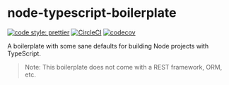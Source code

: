 # node-typescript-boilerplate

[![code style: prettier](https://img.shields.io/badge/code_style-prettier-ff69b4.svg?style=flat-square)](https://github.com/prettier/prettier)
[![CircleCI](https://circleci.com/gh/mattpjohnson/node-typescript-boilerplate.svg?style=svg)](https://circleci.com/gh/mattpjohnson/node-typescript-boilerplate)
[![codecov](https://codecov.io/gh/mattpjohnson/node-typescript-boilerplate/branch/master/graph/badge.svg)](https://codecov.io/gh/mattpjohnson/node-typescript-boilerplate)

A boilerplate with some sane defaults for building Node projects with TypeScript.

> Note: This boilerplate does not come with a REST framework, ORM, etc.
